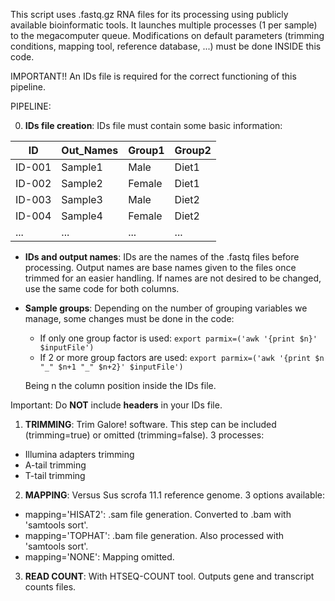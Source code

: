 This script uses .fastq.gz RNA files for its processing using publicly available bioinformatic tools. It launches multiple processes (1 per sample) to the megacomputer queue. Modifications on default parameters (trimming conditions, mapping tool, reference database, ...) must be done INSIDE this code.

IMPORTANT!! An IDs file is required for the correct functioning of this pipeline.

PIPELINE:

0) **IDs file creation**: IDs file must contain some basic information:

|ID      |Out_Names |Group1 |Group2 |
|--------|----------|-------|-------|
|ID-001  |Sample1   |Male   |Diet1  |
|ID-002  |Sample2   |Female |Diet1  |
|ID-003  |Sample3   |Male   |Diet2  |
|ID-004  |Sample4   |Female |Diet2  |
|...     |...       |...    |...    |

- **IDs and output names**: IDs are the names of the .fastq files before processing. Output names are base names given to the files once trimmed for an easier handling. If names are not desired to be changed, use the same code for both columns.
- **Sample groups**: Depending on the number of grouping variables we manage, some changes must be done in the code:
  - If only one group factor is used: `export parmix=('awk '{print $n}' $inputFile')`
  - If 2 or more group factors are used: `export parmix=('awk '{print $n "_" $n+1 "_" $n+2}' $inputFile')`
  
  Being n the column position inside the IDs file.

Important: Do **NOT** include **headers** in your IDs file.

1) **TRIMMING**: Trim Galore! software. This step can be included (trimming=true) or omitted (trimming=false). 3 processes:
- Illumina adapters trimming
- A-tail trimming
- T-tail trimming

2) **MAPPING**: Versus Sus scrofa 11.1 reference genome. 3 options available:
- mapping='HISAT2': .sam file generation. Converted to .bam with 'samtools sort'.
- mapping='TOPHAT': .bam file generation. Also processed with 'samtools sort'.
- mapping='NONE': Mapping omitted.

3) **READ COUNT**: With HTSEQ-COUNT tool. Outputs gene and transcript counts files.

